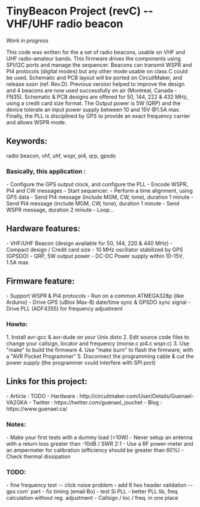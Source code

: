 # TinyBeacon Project (revC) -- VHF/UHF radio beacon

*Work in progress*

This code was written for the a set of radio beacons, usable on VHF and UHF radio-amateur bands. This firmware drives the components using SPI/I2C ports and manage the sequencer. Beacons can transmit WSPR and PI4 protocols (digital modes) but any other mode usable on class C could be used.
Schematic and PCB layout will be ported on CircuitMaker, and release soon (ref. Rev.D). Previous version helped to improve the design and 4 beacons are now used successfully on air (Montreal, Canada - FN35).
Schematic & PCB designs are offered for 50, 144, 222 & 432 MHz, using a credit card size format. The Output power is 5W (QRP) and the device tolerate an input power supply between 10 and 15V @1.5A max. Finally, the PLL is disciplined by GPS to provide an exact frequency carrier and allows WSPR mode.

<h2>Keywords:</h2>
radio beacon, vhf, uhf, wspr, pi4, qrp, gpsdo

<h3>Basically, this application :</h3>
- Configure the GPS output clock, and configure the PLL
- Encode WSPR, PI4 and CW messages
- Start sequencer:
  - Perform a time alignment, using GPS data
  - Send PI4 message (include MGM, CW, tone), duration 1 minute
  - Send PI4 message (include MGM, CW, tone), duration 1 minute
  - Send WSPR message, duration 2 minute
  - Loop...

<h2>Hardware features:</h2>
- VHF/UHF Beacon (design available for 50, 144, 220 & 440 MHz)
- Compact design / Credit card size
- 10 MHz oscillator stabilized by GPS (GPSDO)
- QRP, 5W output power
- DC-DC Power supply within 10-15V, 1.5A max

<h2>Firmware feature:</h2>
- Support WSPR & PI4 protocols
- Run on a common ATMEGA328p (like Arduino)
- Drive GPS (uBlox Max-8) date/time sync & GPSDO sync signal
- Drive PLL (ADF4355) for frequency adjustment

<h3>Howto:</h3>
1. Install avr-gcc & avr-dude on your Unix disto
2. Edit source code files to change your callsign, locator and frequency (morse.c pi4.c wspr.c)
3. Use "make" to build the firmware
4. Use "make burn" to flash the firmware, with a "AVR Pocket Programmer"
5. Disconnect the programming cable & cut the power supply (the programmer could interfere with SPI port)

<h2>Links for this project:</h2>
- Article : TODO
- Hardware : http://circuitmaker.com/User/Details/Guenael-VA2GKA
- Twitter : https://twitter.com/guenael_jouchet
- Blog : https://www.guenael.ca/

<h3>Notes:</h3>
- Make your first tests with a dummy load (>10W)
- Never setup an antenna with a return loss greater than -10dB / SWR 2:1
- Use a RF power-meter and an ampermeter for calibration (efficiency should be greater than 60%)
- Check thermal dissipation

<h3>TODO:</h3>
- fine frequency test -- click noise problem
- add 6 hex header validation -- gps com' part
- fix timing (email Bo)
- test Si PLL
- better PLL lib, freq calculation without reg. adjustment
- Callsign / loc / freq. in one place